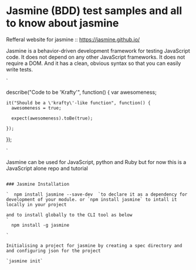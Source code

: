 # Jasmine (BDD) test samples and all to know about jasmine

Refferal website for jasmine :: https://jasmine.github.io/

Jasmine is a behavior-driven development framework for testing JavaScript code. It does not depend on any other JavaScript frameworks. It does not require a DOM. And it has a clean, obvious syntax so that you can easily write tests.

`


  describe("Code to be \'Krafty\'", function() {
    var awesomeness;

    it("Should be a \'krafty\'-like function", function() {
      awesomeness = true;

      expect(awesomeness).toBe(true);

    });

  });


`

Jasmine can be used for JavaScript, python and Ruby but for now this is a JavaScript alone repo and tutorial

```Other languages "python and ruby" will come later. Follow me and keep checking your feed for an update I make

### Jasmine Installation

`  npm install jasmine --save-dev  `to declare it as a dependency for development of your module. or `npm install jasmine` to intall it locally in your project

and to install globally to the CLI tool as below
`
  npm install -g jasmine

`

Initialising a project for jasmine by creating a spec directory and and configuring json for the project

`jasmine init`




